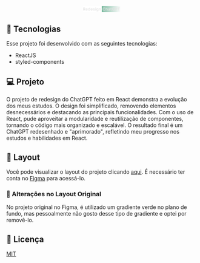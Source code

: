 <p align="center">
  <img alt="brand" src="/src/assets/images/brand.svg" width="20%">
</p>

## 🚀 Tecnologias

Esse projeto foi desenvolvido com as seguintes tecnologias:

- ReactJS
- styled-components

## 💻 Projeto

O projeto de redesign do ChatGPT feito em React demonstra a evolução dos meus estudos. O design foi simplificado, removendo elementos desnecessários e destacando as principais funcionalidades. Com o uso de React, pude aproveitar a modularidade e reutilização de componentes, tornando o código mais organizado e escalável. O resultado final é um ChatGPT redesenhado e "aprimorado", refletindo meu progresso nos estudos e habilidades em React.

## 🔖 Layout

Você pode visualizar o layout do projeto clicando [aqui](https://www.figma.com/community/file/1219574140191498769/Redesign---ChatGPT). É necessário ter conta no [Figma](https://figma.com) para acessá-lo.

### 📌 Alterações no Layout Original

No projeto original no Figma, é utilizado um gradiente verde no plano de fundo, mas pessoalmente não gosto desse tipo de gradiente e optei por removê-lo.

## 📝 Licença

[MIT](https://choosealicense.com/licenses/mit/)
